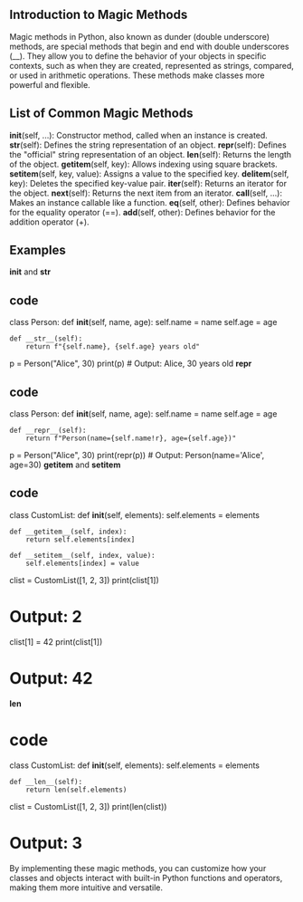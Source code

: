 ## Introduction to Magic Methods

Magic methods in Python, also known as dunder (double underscore) methods, are special methods that begin and end with double underscores (__). 
They allow you to define the behavior of your objects in specific contexts, such as when they are created, represented as strings, compared, or used in arithmetic operations. These methods make classes more powerful and flexible.

## List of Common Magic Methods

__init__(self, ...): Constructor method, called when an instance is created.
__str__(self): Defines the string representation of an object.
__repr__(self): Defines the "official" string representation of an object.
__len__(self): Returns the length of the object.
__getitem__(self, key): Allows indexing using square brackets.
__setitem__(self, key, value): Assigns a value to the specified key.
__delitem__(self, key): Deletes the specified key-value pair.
__iter__(self): Returns an iterator for the object.
__next__(self): Returns the next item from an iterator.
__call__(self, ...): Makes an instance callable like a function.
__eq__(self, other): Defines behavior for the equality operator (==).
__add__(self, other): Defines behavior for the addition operator (+).


## Examples

__init__ and __str__

## code

class Person:
    def __init__(self, name, age):
        self.name = name
        self.age = age

    def __str__(self):
        return f"{self.name}, {self.age} years old"

p = Person("Alice", 30)
print(p)  # Output: Alice, 30 years old
__repr__

## code
class Person:
    def __init__(self, name, age):
        self.name = name
        self.age = age

    def __repr__(self):
        return f"Person(name={self.name!r}, age={self.age})"

p = Person("Alice", 30)
print(repr(p))  # Output: Person(name='Alice', age=30)
__getitem__ and __setitem__

## code
class CustomList:
    def __init__(self, elements):
        self.elements = elements

    def __getitem__(self, index):
        return self.elements[index]

    def __setitem__(self, index, value):
        self.elements[index] = value

clist = CustomList([1, 2, 3])
print(clist[1]) 

# Output: 2

clist[1] = 42
print(clist[1])  
# Output: 42
__len__


# code

class CustomList:
    def __init__(self, elements):
        self.elements = elements

    def __len__(self):
        return len(self.elements)

clist = CustomList([1, 2, 3])
print(len(clist))  
# Output: 3

By implementing these magic methods, you can customize how your classes and objects interact with built-in Python functions and operators, making them more intuitive and versatile.